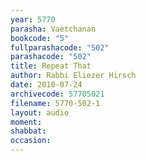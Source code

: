 ```yaml
---
year: 5770
parasha: Vaetchanan
bookcode: "5"
fullparashacode: "502"
parashacode: "502"
title: Repeat That
author: Rabbi Eliezer Hirsch
date: 2010-07-24
archivecode: 57705021
filename: 5770-502-1
layout: audio
moment: 
shabbat: 
occasion: 
---
```

